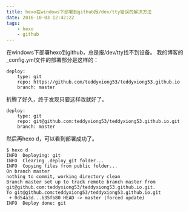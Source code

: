 ```yaml
---
title: hexo在windows下部署到github报/dev/tty错误的解决方法
date: 2016-10-03 12:42:22
tags: 
	- hexo
	- github
---
```

在windows下部署hexo到github，总是报/dev/tty找不到设备。
我的博客的_config.yml文件的部署部分是这样的：
```
deploy:
	type: git
	repo: https://github.com/teddyxiong53/teddyxiong53.github.io
	branch: master
```

折腾了好久，终于发现只要这样改就好了。
```
deploy:
	type: git
	repo: git@github.com:teddyxiong53/teddyxiong53.github.io.git
	branch: master
```

然后再hexo d，可以看到部署成功了。
```
$ hexo d
INFO  Deploying: git
INFO  Clearing .deploy_git folder...
INFO  Copying files from public folder...
On branch master
nothing to commit, working directory clean
Branch master set up to track remote branch master from git@github.com:teddyxiong53/teddyxiong53.github.io.git.
To git@github.com:teddyxiong53/teddyxiong53.github.io.git
 + 0d54a3d...b35fb80 HEAD -> master (forced update)
INFO  Deploy done: git
```